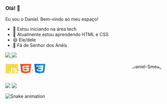 ### Olá! 👋 
Eu sou o Daniel. Bem-vindo ao meu espaço!


- 🔭 Estou iniciando na área tech
- 🌱 Atualmente estou aprendendo HTML e CSS
- 😄 Ele/dele
- 🧙‍ Fã de Senhor dos Anéis
 
 <div align="left">
  <a href="https://github.com/o-danielcruz">
  <img height="180em" src="https://github-readme-stats.vercel.app/api?username=o-danielcruz&show_icons=true&theme=dark&include_all_commits=true&count_private=true"/>
  <img height="180em" src="https://github-readme-stats.vercel.app/api/top-langs/?username=o-danielcruz&layout=compact&langs_count=7&theme=dark"/>
</div>
  
  
<div style="display: inline_block"><br>
  <img align="center" alt="Dan-Js" height="30" width="40" src="https://raw.githubusercontent.com/devicons/devicon/master/icons/javascript/javascript-plain.svg">
  <img align="center" alt="Dan-HTML" height="30" width="40" src="https://raw.githubusercontent.com/devicons/devicon/master/icons/html5/html5-original.svg">
  <img align="center" alt="Dan-CSS" height="30" width="40" src="https://raw.githubusercontent.com/devicons/devicon/master/icons/css3/css3-original.svg">
  <img align="right" alt="Daniel-Smeagle" height="150" style="border-radius:50px;" src="https://i.pinimg.com/originals/c7/65/ff/c765ffd3d21a59f3fd54279ca7eb4b68.gif">
</div>
  
  ##
 
<div> 
  <a href = "mailto:danielcruz906@gmail.com"><img src="https://img.shields.io/badge/-Gmail-%23333?style=for-the-badge&logo=gmail&logoColor=white" target="_blank"></a>
  <a href="https://www.linkedin.com/in/danielgcruz" target="_blank"><img src="https://img.shields.io/badge/-LinkedIn-%230077B5?style=for-the-badge&logo=linkedin&logoColor=white" target="_blank"></a> 
 
  ![Snake animation](https://github.com/o-danielcruz/o-danielcruz/blob/output/github-contribution-grid-snake.svg)
 
</div>
